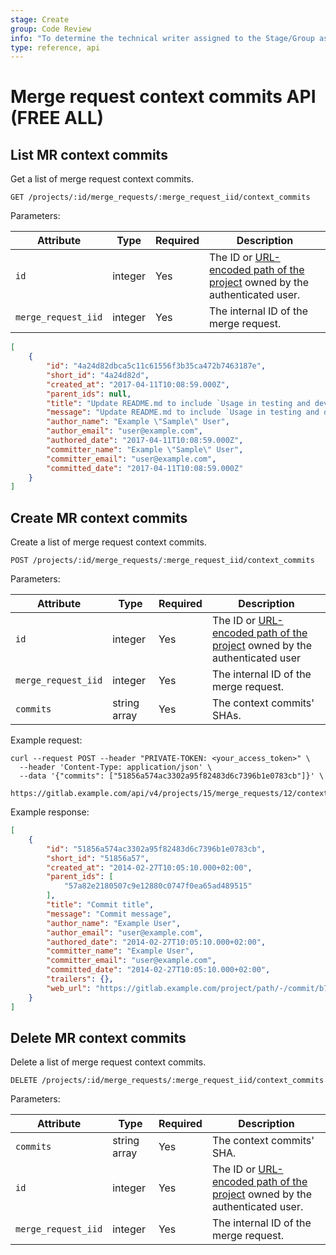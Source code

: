 ```yaml
---
stage: Create
group: Code Review
info: "To determine the technical writer assigned to the Stage/Group associated with this page, see https://about.gitlab.com/handbook/product/ux/technical-writing/#assignments"
type: reference, api
---
```


# Merge request context commits API **(FREE ALL)**

## List MR context commits

Get a list of merge request context commits.

```plaintext
GET /projects/:id/merge_requests/:merge_request_iid/context_commits
```

Parameters:

| Attribute           | Type    | Required | Description |
|---------------------|---------|----------|-------------|
| `id`                | integer | Yes | The ID or [URL-encoded path of the project](rest/index.md#namespaced-path-encoding) owned by the authenticated user. |
| `merge_request_iid` | integer | Yes | The internal ID of the merge request. |

```json
[
    {
        "id": "4a24d82dbca5c11c61556f3b35ca472b7463187e",
        "short_id": "4a24d82d",
        "created_at": "2017-04-11T10:08:59.000Z",
        "parent_ids": null,
        "title": "Update README.md to include `Usage in testing and development`",
        "message": "Update README.md to include `Usage in testing and development`",
        "author_name": "Example \"Sample\" User",
        "author_email": "user@example.com",
        "authored_date": "2017-04-11T10:08:59.000Z",
        "committer_name": "Example \"Sample\" User",
        "committer_email": "user@example.com",
        "committed_date": "2017-04-11T10:08:59.000Z"
    }
]
```

## Create MR context commits

Create a list of merge request context commits.

```plaintext
POST /projects/:id/merge_requests/:merge_request_iid/context_commits
```

Parameters:

| Attribute           | Type    | Required | Description |
|---------------------|---------|----------|-------------|
| `id`                | integer | Yes | The ID or [URL-encoded path of the project](rest/index.md#namespaced-path-encoding) owned by the authenticated user  |
| `merge_request_iid` | integer | Yes | The internal ID of the merge request. |
| `commits`           | string array | Yes | The context commits' SHAs. |

Example request:

```shell
curl --request POST --header "PRIVATE-TOKEN: <your_access_token>" \
  --header 'Content-Type: application/json' \
  --data '{"commits": ["51856a574ac3302a95f82483d6c7396b1e0783cb"]}' \
  https://gitlab.example.com/api/v4/projects/15/merge_requests/12/context_commits
```

Example response:

```json
[
    {
        "id": "51856a574ac3302a95f82483d6c7396b1e0783cb",
        "short_id": "51856a57",
        "created_at": "2014-02-27T10:05:10.000+02:00",
        "parent_ids": [
            "57a82e2180507c9e12880c0747f0ea65ad489515"
        ],
        "title": "Commit title",
        "message": "Commit message",
        "author_name": "Example User",
        "author_email": "user@example.com",
        "authored_date": "2014-02-27T10:05:10.000+02:00",
        "committer_name": "Example User",
        "committer_email": "user@example.com",
        "committed_date": "2014-02-27T10:05:10.000+02:00",
        "trailers": {},
        "web_url": "https://gitlab.example.com/project/path/-/commit/b782f6c553653ab4e16469ff34bf3a81638ac304"
    }
]
```

## Delete MR context commits

Delete a list of merge request context commits.

```plaintext
DELETE /projects/:id/merge_requests/:merge_request_iid/context_commits
```

Parameters:

| Attribute           | Type         | Required | Description  |
|---------------------|--------------|----------|--------------|
| `commits`           | string array | Yes | The context commits' SHA. |
| `id`                | integer      | Yes | The ID or [URL-encoded path of the project](rest/index.md#namespaced-path-encoding) owned by the authenticated user. |
| `merge_request_iid` | integer      | Yes | The internal ID of the merge request. |
